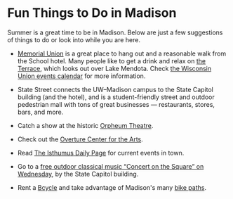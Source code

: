 # Fun Things to Do in Madison

Summer is a great time to be in Madison.  Below are just a few suggestions of things to do or look into while you are
here.

- [Memorial Union](https://union.wisc.edu/visit/memorial-union/) is a great place to hang out and a reasonable walk
    from the School hotel.  Many people like to get a drink and relax on
    [the Terrace](https://union.wisc.edu/visit/terrace-at-the-memorial-union/), which looks out over Lake Mendota.
    Check [the Wisconsin Union events calendar](https://union.wisc.edu/events-and-activities/event-calendar/) for more
    information.

- State Street connects the UW&ndash;Madison campus to the State Capitol building (and the hotel), and is a
    student-friendly street and outdoor pedestrian mall with tons of great businesses — restaurants, stores, bars, and
    more.

- Catch a show at the historic [Orpheum Theatre](http://www.madisonorpheum.com).

- Check out the [Overture Center for the Arts](http://www.overturecenter.org/).

- Read [The Isthumus Daily Page](https://isthmus.com/) for current events in town.

- Go to a [free outdoor classical music “Concert on the Square” on
    Wednesday](https://wisconsinchamberorchestra.org/performance-listing/category/concerts-on-the-square), by the State
    Capitol building.

- Rent a [Bcycle](/logistics/local-transportation#bcycle) and take advantage of Madison's many [bike paths](https://cityofmadison.maps.arcgis.com/apps/webappviewer/index.html?id=5d9b5793e6404b8c89872c06bd5f26c2).
